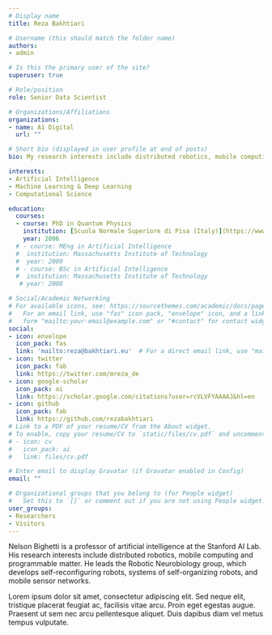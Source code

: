 ```yaml
---
# Display name
title: Reza Bakhtiari

# Username (this should match the folder name)
authors:
- admin

# Is this the primary user of the site?
superuser: true

# Role/position
role: Senior Data Scientist

# Organizations/Affiliations
organizations:
- name: A1 Digital
  url: ""

# Short bio (displayed in user profile at end of posts)
bio: My research interests include distributed robotics, mobile computing and programmable matter.

interests:
- Artificial Intelligence
- Machine Learning & Deep Learning
- Computational Science

education:
  courses:
  - course: PhD in Quantum Physics
    institution: [Scuola Normale Superiore di Pisa (Italy)](https://www.sns.it "SNS")
    year: 2006
  # - course: MEng in Artificial Intelligence
  #  institution: Massachusetts Institute of Technology
  #  year: 2009
  # - course: BSc in Artificial Intelligence
  #  institution: Massachusetts Institute of Technology
   # year: 2008

# Social/Academic Networking
# For available icons, see: https://sourcethemes.com/academic/docs/page-builder/#icons
#   For an email link, use "fas" icon pack, "envelope" icon, and a link in the
#   form "mailto:your-email@example.com" or "#contact" for contact widget.
social:
- icon: envelope
  icon_pack: fas
  link: 'mailto:reza@bakhtiari.eu'  # For a direct email link, use "mailto:test@example.org".
- icon: twitter
  icon_pack: fab
  link: https://twitter.com/mreza_de
- icon: google-scholar
  icon_pack: ai
  link: https://scholar.google.com/citations?user=rcVLVFYAAAAJ&hl=en
- icon: github
  icon_pack: fab
  link: https://github.com/rezabakhtiari
# Link to a PDF of your resume/CV from the About widget.
# To enable, copy your resume/CV to `static/files/cv.pdf` and uncomment the lines below.
# - icon: cv
#   icon_pack: ai
#   link: files/cv.pdf

# Enter email to display Gravatar (if Gravatar enabled in Config)
email: ""

# Organizational groups that you belong to (for People widget)
#   Set this to `[]` or comment out if you are not using People widget.
user_groups:
- Researchers
- Visitors
---
```


Nelson Bighetti is a professor of artificial intelligence at the Stanford AI Lab. His research interests include distributed robotics, mobile computing and programmable matter. He leads the Robotic Neurobiology group, which develops self-reconfiguring robots, systems of self-organizing robots, and mobile sensor networks.

Lorem ipsum dolor sit amet, consectetur adipiscing elit. Sed neque elit, tristique placerat feugiat ac, facilisis vitae arcu. Proin eget egestas augue. Praesent ut sem nec arcu pellentesque aliquet. Duis dapibus diam vel metus tempus vulputate.
